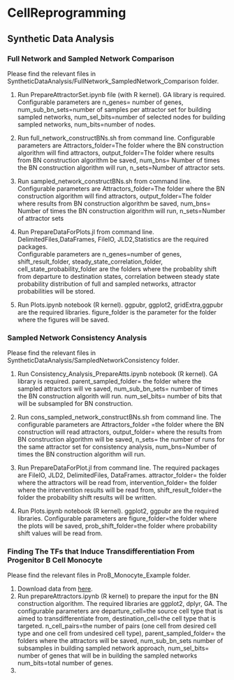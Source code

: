 # CellReprogramming
## Synthetic Data Analysis
### Full Network and Sampled Network Comparison
Please find the relevant files in SyntheticDataAnalysis/FullNetwork_SampledNetwork_Comparison folder.
1. Run PrepareAttractorSet.ipynb file (with R kernel). GA library is required.
Configurable parameters  are
n_genes= number of genes,
num_sub_bn_sets=number of samples per attractor set for  building sampled networks,
num_sel_bits=number of selected nodes for  building sampled networks,
num_bits=number of nodes.

2. Run full_network_constructBNs.sh from command line.
Configurable parameters are
Attractors_folder=The folder where the BN construction algorithm  will find attractors,
output_folder=The folder where results from BN construction algorithm be saved, 
num_bns= Number of times the BN construction algorithm will run, 
n_sets=Number of attractor sets.

3. Run sampled_network_constructBNs.sh from command line. 
Configurable parameters are
Attractors_folder=The folder where the BN construction algorithm  will find attractors,
output_folder=The folder where results from BN construction algorithm be saved, 
num_bns= Number of times the BN construction algorithm will run,
n_sets=Number of attractor sets

4. Run PrepareDataForPlots.jl from command line. DelimitedFiles,DataFrames, FileIO, JLD2,Statistics are the required packages.  
Configurable parameters are
n_genes=number of genes,
shift_result_folder, steady_state_correlation_folder, cell_state_probability_folder are the folders where the probablity shift from departure to destination states, correlation between steady state probability distribution of full and sampled networks, attractor probabilities will be stored. 

5. Run Plots.ipynb notebook (R kernel). ggpubr,  ggplot2, gridExtra,ggpubr are the required libraries. figure_folder is the parameter for the folder where the figures will be saved. 

### Sampled Network Consistency Analysis
Please find the relevant files in SyntheticDataAnalysis/SampledNetworkConsistency folder.
1. Run Consistency_Analysis_PrepareAtts.ipynb notebook (R kernel). GA library is required. parent_sampled_folder= the folder where the sampled attractors will ve saved, num_sub_bn_sets= number of times the BN construction algorith will run.  num_sel_bits= number of bits that will be subsampled for BN construction. 

2. Run cons_sampled_network_constructBNs.sh from command line. The configurable parameters are Attractors_folder =the folder where the BN construction will read attractors, output_folder= where the results from BN construction algorithm will be saved, n_sets= the number of runs for the same  attractor set for consistency analysis, num_bns=Number of times the BN construction algorithm will run.

3. Run PrepareDataForPlot.jl from command line. The required packages are FileIO, JLD2, DelimitedFiles, DataFrames. attractor_folder= the folder where the attractors will be read from, intervention_folder= the folder where the intervention results will be read from, shift_result_folder=the folder the probability shift results will be written. 

4. Run Plots.ipynb notebook (R kernel). ggplot2, ggpubr are the required libraries. Configurable parameters are figure_folder=the folder where the plots will be saved, prob_shift_folder=the folder where probability shift values will be read from. 

### Finding The TFs that Induce Transdifferentiation From Progenitor B Cell Monocyte
Please find the relevant files in ProB_Monocyte_Example folder.

1. Download data from [here](https://drive.google.com/file/d/1tF6pgtz52wGwaT6DMeMaEm9IA9E3romX/view?usp=sharing). 
2. Run prepareAttractors.ipynb (R kernel) to prepare the input for the BN construction algorithm. The required libraries are ggplot2, dplyr, GA. The configurable parameters are departure_cell=the source cell type that is aimed to transdifferentiate from, destination_cell=the cell type that is targeted. n_cell_pairs=the number of pairs (one cell from desired cell type and  one cell from undesired cell type), parent_sampled_folder= the folders where the attractors will be saved,  num_sub_bn_sets number of subsamples in building sampled network approach, num_sel_bits= number of genes that will be in building the sampled networks num_bits=total number of genes. 
3. 

